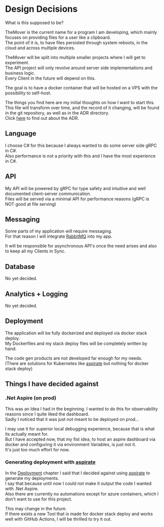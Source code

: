 # Design Decisions

What is this supposed to be?

TheMover is the current name for a program I am developing, which mainly focuses on providing files for a user like a clipboard.  
The point of it is, to have files persisted through system reboots, in the cloud and across multiple devices.   

TheMover will be split into multiple smaller projects where I will get to experiment.  
The API project will only revolve around server side implementations and business logic.  
Every Client in the future will depend on this.    

The goal is to have a docker container that will be hosted on a VPS with the possibility to self-host.  

The things you find here are my initial thoughts on how I want to start this.  
This file will transform over time, and the record of it changing, will be found in the git repository, as well as in the ADR directory.  
Click [here](adr/readme.md) to find out about the ADR.    

## Language

I choose C# for this because I always wanted to do some server side gRPC in C#.  
Also performance is not a priority with this and I have the most experience in C#.  

## API

My API will be powered by gRPC for type safety and intuitive and well documented client-server communication.  
Files will be served via a minimal API for performance reasons (gRPC is NOT good at file serving)  

## Messaging

Some parts of my application will require messaging.  
For that reason I will integrate [RabbitMQ](https://www.rabbitmq.com/) into my app.

It will be responsible for asynchronous API's once the need arises and also to keep all my Clients in Sync.  

## Database
[//]: # ( Todo: What DB will I use? )
No yet decided.

## Analytics + Logging
[//]: # ( Todo: What will I use for this? [Maybe look into Grafana and Prometheus] )

No yet decided.  

## Deployment

The application will be fully dockerized and deployed via docker stack deploy.  
My Dockerfiles and my stack deploy files will be completely written by hand.  

The code gen products are not developed far enough for my needs.  
(There are solutions for Kubernetes like [aspirate](https://github.com/prom3theu5/aspirational-manifests) but nothing for docker stack deploy)  

## Things I have decided against

### .Net Aspire (on prod)

This was an Idea I had in the beginning. I wanted to do this for observability reasons since I quite liked the dashboard.  
Sadly I noticed that it was just not meant to be deployed on prod...  

I may use it for superior local debugging experience, because that is what its actually meant for.  
But I have accepted now, that my fist idea, to host an aspire dashboard via docker and configuring it via environment Variables, is just not it.  
It's just too much effort for now.  

### Generating deployment with [aspirate](https://github.com/prom3theu5/aspirational-manifests)

In the [Deployment](Design-Decisions.md#deployment) chapter I said that I decided against using [aspirate](https://github.com/prom3theu5/aspirational-manifests) to generate my deployments.  
I say that because until now I could not make it output the code I wanted with .Net Aspire.  
Also there are currently no automations except for azure containers, which I don't want to use for this project.  

This may change in the future.  
If there exists a new Tool that is made for docker stack deploy and works well with GitHub Actions, I will be thrilled to try it out.  
